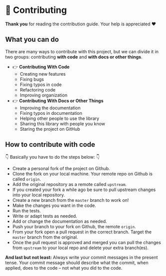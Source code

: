 # :handshake: Contributing

**Thank you** for reading the contribution guide. Your help is appreciated :heart:

## What you can do

There are many ways to contribute with this project, but we can divide it in two groups: contributing **with code** and **with docs or other things**.

- :point_right: **Contributing With Code**
  - Creating new features
  - Fixing bugs
  - Fixing typos in code
  - Refactoring code
  - Improving organization
- :point_right: **Contributing With Docs or Other Things**
  - Improving the documentation
  - Fixing typos in documentation
  - Helping other people to use the library
  - Sharing this library with people you know
  - Staring the project on GitHub

## How to contribute with code

:point_down: Basically you have to do the steps below: :point_down:

- Create a personal fork of the project on Github.
- Clone the fork on your local machine. Your remote repo on Github is called `origin`.
- Add the original repository as a remote called `upstream`.
- If you created your fork a while ago be sure to pull upstream changes into your local repository.
- Create a new branch from the `master` branch to work on!
- Make the changes you want in the code.
- Run the tests.
- Write or adapt tests as needed.
- Add or change the documentation as needed.
- Push your branch to your fork on Github, the remote `origin`.
- From your fork open a pull request in the correct branch. Target the `master` branch from the original.
- Once the pull request is approved and merged you can pull the changes from `upstream` to your local repo and delete your extra branch(es).

**And last but not least:** Always write your commit messages in the present tense. Your commit message should describe what the commit, when applied, does to the code – not what you did to the code.
